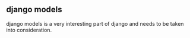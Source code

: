 ## django models

django models is a very interesting part of django and needs to be taken into consideration.